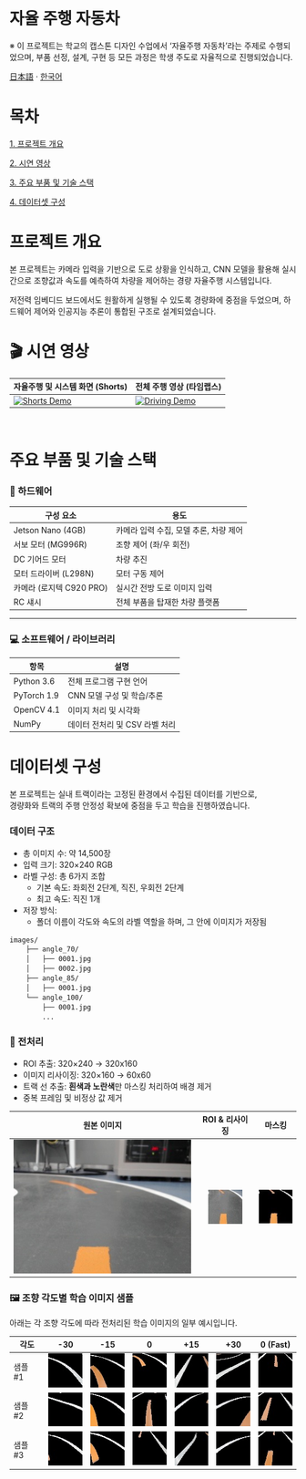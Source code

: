 # 자율 주행 자동차

※ 이 프로젝트는 학교의 캡스톤 디자인 수업에서 ‘자율주행 자동차’라는 주제로 수행되었으며, 부품 선정, 설계, 구현 등 모든 과정은 학생 주도로 자율적으로 진행되었습니다.

<p> 
  <a href="README.md">日本語</a> 
  ·
  <a href="/README_ko.md">한국어</a> 
</p>

# 목차

[1. 프로젝트 개요](#프로젝트-개요)

[2. 시연 영상](#-시연-영상)

[3. 주요 부품 및 기술 스택](#주요-부품-및-기술-스택)

[4. 데이터셋 구성](#데이터셋-구성)

# 프로젝트 개요

본 프로젝트는 카메라 입력을 기반으로 도로 상황을 인식하고, CNN 모델을 활용해 실시간으로 조향값과 속도를 예측하여 차량을 제어하는 경량 자율주행 시스템입니다.

저전력 임베디드 보드에서도 원활하게 실행될 수 있도록 경량화에 중점을 두었으며, 하드웨어 제어와 인공지능 추론이 통합된 구조로 설계되었습니다.

# 🎬 시연 영상

| 자율주행 및 시스템 화면 (Shorts)                                                                       | 전체 주행 영상 (타임랩스)                                                                     |
| ------------------------------------------------------------------------------------------------------ | --------------------------------------------------------------------------------------------- |
| [![Shorts Demo](https://img.youtube.com/vi/T73CptfG0oE/0.jpg)](https://youtube.com/shorts/T73CptfG0oE) | [![Driving Demo](https://img.youtube.com/vi/Ltm1orm_lTM/0.jpg)](https://youtu.be/Ltm1orm_lTM) |

<br>

# 주요 부품 및 기술 스택

### 🔧 하드웨어

| 구성 요소                | 용도                                   |
| ------------------------ | -------------------------------------- |
| Jetson Nano (4GB)        | 카메라 입력 수집, 모델 추론, 차량 제어 |
| 서보 모터 (MG996R)       | 조향 제어 (좌/우 회전)                 |
| DC 기어드 모터           | 차량 추진                              |
| 모터 드라이버 (L298N)    | 모터 구동 제어                         |
| 카메라 (로지텍 C920 PRO) | 실시간 전방 도로 이미지 입력           |
| RC 섀시                  | 전체 부품을 탑재한 차량 플랫폼         |

---

### 💻 소프트웨어 / 라이브러리

| 항목        | 설명                           |
| ----------- | ------------------------------ |
| Python 3.6  | 전체 프로그램 구현 언어        |
| PyTorch 1.9 | CNN 모델 구성 및 학습/추론     |
| OpenCV 4.1  | 이미지 처리 및 시각화          |
| NumPy       | 데이터 전처리 및 CSV 라벨 처리 |

# 데이터셋 구성

본 프로젝트는 실내 트랙이라는 고정된 환경에서 수집된 데이터를 기반으로,  
경량화와 트랙의 주행 안정성 확보에 중점을 두고 학습을 진행하였습니다.

### 데이터 구조

- 총 이미지 수: 약 14,500장
- 입력 크기: 320×240 RGB
- 라벨 구성: 총 6가지 조합
  - 기본 속도: 좌회전 2단계, 직진, 우회전 2단계
  - 최고 속도: 직진 1개
- 저장 방식:
  - 폴더 이름이 각도와 속도의 라벨 역할을 하며, 그 안에 이미지가 저장됨

```bash
images/
    ├── angle_70/
    │   ├── 0001.jpg
    │   ├── 0002.jpg
    ├── angle_85/
    │   ├── 0001.jpg
    └── angle_100/
        ├── 0001.jpg
        ...
```

### 🧼 전처리

- ROI 추출: 320×240 → 320x160
- 이미지 리사이징: 320×160 → 60x60
- 트랙 선 추출: **흰색과 노란색**만 마스킹 처리하여 배경 제거
- 중복 프레임 및 비정상 값 제거

| 원본 이미지                                | ROI & 리사이징                                                         | 마스킹                                                                |
| ------------------------------------------ | ---------------------------------------------------------------------- | --------------------------------------------------------------------- |
| <img src="assets/raw_01.jpg" width="320"/> | <div align="center"><img src="assets/resize_01.jpg" width="60"/></div> | <div align="center"><img src="assets/final_01.jpg" width="60"/></div> |

### 🖼️ 조향 각도별 학습 이미지 샘플

아래는 각 조향 각도에 따라 전처리된 학습 이미지의 일부 예시입니다.

| 각도    | -30                                             | -15                                             | 0                                             | +15                                            | +30                                            | 0 (Fast)                                           |
| ------- | ----------------------------------------------- | ----------------------------------------------- | --------------------------------------------- | ---------------------------------------------- | ---------------------------------------------- | -------------------------------------------------- |
| 샘플 #1 | <img src="assets/sample_-30_1.png" width="60"/> | <img src="assets/sample_-15_1.png" width="60"/> | <img src="assets/sample_0_1.png" width="60"/> | <img src="assets/sample_15_1.png" width="60"/> | <img src="assets/sample_30_1.png" width="60"/> | <img src="assets/sample_0_fast_1.png" width="60"/> |
| 샘플 #2 | <img src="assets/sample_-30_2.png" width="60"/> | <img src="assets/sample_-15_2.png" width="60"/> | <img src="assets/sample_0_2.png" width="60"/> | <img src="assets/sample_15_2.png" width="60"/> | <img src="assets/sample_30_2.png" width="60"/> | <img src="assets/sample_0_fast_2.png" width="60"/> |
| 샘플 #3 | <img src="assets/sample_-30_3.png" width="60"/> | <img src="assets/sample_-15_3.png" width="60"/> | <img src="assets/sample_0_3.png" width="60"/> | <img src="assets/sample_15_3.png" width="60"/> | <img src="assets/sample_30_3.png" width="60"/> | <img src="assets/sample_0_fast_3.png" width="60"/> |
